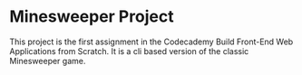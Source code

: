 # Minesweeper Project

This project is the first assignment in the Codecademy Build Front-End Web Applications from Scratch.  It is a cli based version of the classic Minesweeper game.
